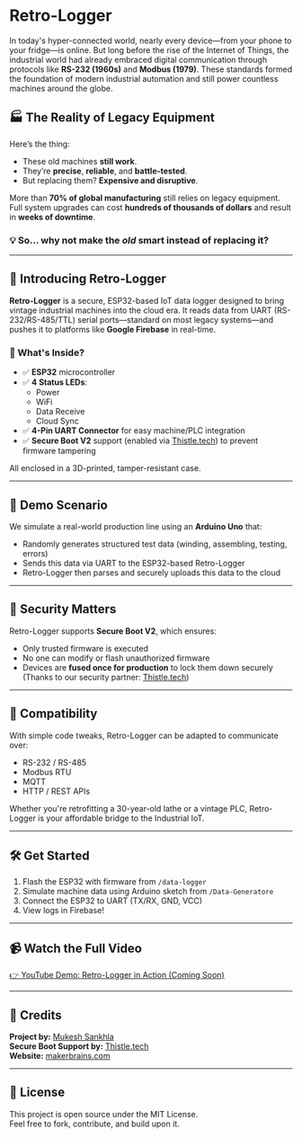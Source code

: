 # Retro-Logger

In today's hyper-connected world, nearly every device—from your phone to your fridge—is online. But long before the rise of the Internet of Things, the industrial world had already embraced digital communication through protocols like **RS-232 (1960s)** and **Modbus (1979)**. These standards formed the foundation of modern industrial automation and still power countless machines around the globe.

## 🏭 The Reality of Legacy Equipment

Here’s the thing:

- These old machines **still work**.
- They’re **precise**, **reliable**, and **battle-tested**.
- But replacing them? **Expensive and disruptive**.

More than **70% of global manufacturing** still relies on legacy equipment. Full system upgrades can cost **hundreds of thousands of dollars** and result in **weeks of downtime**.

### 💡 So… why not make the *old* smart instead of replacing it?

---

## 🔧 Introducing Retro-Logger

**Retro-Logger** is a secure, ESP32-based IoT data logger designed to bring vintage industrial machines into the cloud era. It reads data from UART (RS-232/RS-485/TTL) serial ports—standard on most legacy systems—and pushes it to platforms like **Google Firebase** in real-time.

### 🔩 What's Inside?

- ✅ **ESP32** microcontroller  
- ✅ **4 Status LEDs**:  
  - Power  
  - WiFi  
  - Data Receive  
  - Cloud Sync  
- ✅ **4-Pin UART Connector** for easy machine/PLC integration  
- ✅ **Secure Boot V2** support (enabled via [Thistle.tech](https://thistle.tech)) to prevent firmware tampering

All enclosed in a 3D-printed, tamper-resistant case.

---

## 🧪 Demo Scenario

We simulate a real-world production line using an **Arduino Uno** that:
- Randomly generates structured test data (winding, assembling, testing, errors)
- Sends this data via UART to the ESP32-based Retro-Logger
- Retro-Logger then parses and securely uploads this data to the cloud

---

## 🔐 Security Matters

Retro-Logger supports **Secure Boot V2**, which ensures:
- Only trusted firmware is executed
- No one can modify or flash unauthorized firmware
- Devices are **fused once for production** to lock them down securely  
(Thanks to our security partner: [Thistle.tech](https://thistle.tech))

---

## 🔌 Compatibility

With simple code tweaks, Retro-Logger can be adapted to communicate over:
- RS-232 / RS-485  
- Modbus RTU  
- MQTT  
- HTTP / REST APIs  

Whether you're retrofitting a 30-year-old lathe or a vintage PLC, Retro-Logger is your affordable bridge to the Industrial IoT.

---

## 🛠️ Get Started

1. Flash the ESP32 with firmware from `/data-logger`
2. Simulate machine data using Arduino sketch from `/Data-Generatore`
3. Connect the ESP32 to UART (TX/RX, GND, VCC)
4. View logs in Firebase!

---

## 📹 Watch the Full Video

[👉 YouTube Demo: Retro-Logger in Action (Coming Soon)](https://www.youtube.com/@makerbrains)

---

## 📣 Credits

**Project by:** [Mukesh Sankhla](https://github.com/MukeshSankhla)  
**Secure Boot Support by:** [Thistle.tech](https://thistle.tech)  
**Website:** [makerbrains.com](https://makerbrains.com)

---

## 🧠 License

This project is open source under the MIT License.  
Feel free to fork, contribute, and build upon it.
